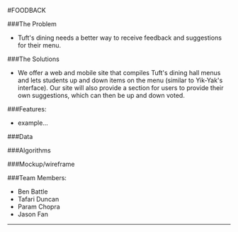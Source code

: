 #FOODBACK

###The Problem
* Tuft's dining needs a better way to receive feedback and suggestions for their menu.

###The Solutions
* We offer a web and mobile site that compiles Tuft's dining hall menus and lets students up and down items on the menu (similar to Yik-Yak's interface).  Our site will also provide a section for users to provide their own suggestions, which can then be up and down voted.

###Features:
* example...

###Data

###Algorithms

###Mockup/wireframe

###Team Members:

* Ben Battle
* Tafari Duncan
* Param Chopra
* Jason Fan
***

